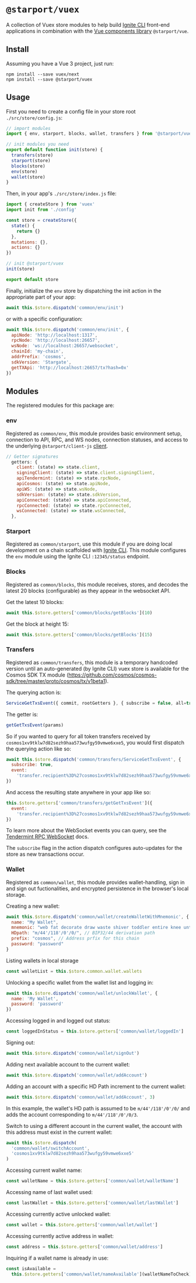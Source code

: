 # `@starport/vuex`

A collection of Vuex store modules to help build [Ignite CLI](http://github.com/tendermint/starport) front-end applications in combination with the [Vue components library](https://github.com/ignite-hq/web/tree/develop/packages/vue) `@starport/vue`.

## Install

Assuming you have a Vue 3 project, just run:

```
npm install --save vuex/next
npm install --save @starport/vuex
```

## Usage

First you need to create a config file in your store root `./src/store/config.js`:

```js
// import modules
import { env, starport, blocks, wallet, transfers } from '@starport/vuex'

// init modules you need
export default function init(store) {
  transfers(store)
  starport(store)
  blocks(store)
  env(store)
  wallet(store)
}
```

Then, in your app's `./src/store/index.js` file:

```js
import { createStore } from 'vuex'
import init from './config'

const store = createStore({
  state() {
    return {}
  },
  mutations: {},
  actions: {}
})

// init @starport/vuex
init(store)

export default store
```

Finally, initialize the `env` store by dispatching the init action in the appropriate part of your app:

```js
await this.$store.dispatch('common/env/init')
```

or with a specific configuration:

```js
await this.$store.dispatch('common/env/init', {
  apiNode: 'http://localhost:1317',
  rpcNode: 'http://localhost:26657',
  wsNode: 'ws://localhost:26657/websocket',
  chainId: 'my-chain',
  addrPrefix: 'cosmos',
  sdkVersion: 'Stargate',
  getTXApi: 'http://localhost:26657/tx?hash=0x'
})
```

## Modules

The registered modules for this package are:

### env

Registered as `common/env`, this module provides basic environment setup, connection to API, RPC, and WS nodes, connection statuses, and access to the underlying `@starport/client-js` [client](https://github.com/tendermint/vue/tree/develop/packages/client-js).

```js
// Getter signatures
  getters: {
    client: (state) => state.client,
    signingClient: (state) => state.client.signingClient,
    apiTendermint: (state) => state.rpcNode,
    apiCosmos: (state) => state.apiNode,
    apiWS: (state) => state.wsNode,
    sdkVersion: (state) => state.sdkVersion,
    apiConnected: (state) => state.apiConnected,
    rpcConnected: (state) => state.rpcConnected,
    wsConnected: (state) => state.wsConnected,
  },
```

### Starport

Registered as `common/starport`, use this module if you are doing local development on a chain scaffolded with [Ignite CLI](https://github.com/ignite-hq/cli). This module configures the `env` module using the Ignite CLI `:12345/status` endpoint.

### Blocks

Registered as `common/blocks`, this module receives, stores, and decodes the latest 20 blocks (configurable) as they appear in the websocket API.

Get the latest 10 blocks:

```js
await this.$store.getters['common/blocks/getBlocks'](10)
```

Get the block at height 15:

```js
await this.$store.getters['common/blocks/getBlocks'](15)
```

### Transfers

Registered as `common/transfers`, this module is a temporary handcoded version until an auto-generated (by Ignite CLI) vuex store is available for the Cosmos SDK TX module (https://github.com/cosmos/cosmos-sdk/tree/master/proto/cosmos/tx/v1beta1).

The querying action is:

```js
ServiceGetTxsEvent({ commit, rootGetters }, { subscribe = false, all=true,  ...key })
```

The getter is:

```js
getGetTxsEvent(params)
```

So if you wanted to query for all token transfers received by `cosmos1xv9tklw7d82sezh9haa573wufgy59vmwe6xxe5`, you would first dispatch the querying action like so:

```js
await this.$store.dispatch('common/transfers/ServiceGetTxsEvent', {
  subscribe: true,
  event:
    'transfer.recipient%3D%27cosmos1xv9tklw7d82sezh9haa573wufgy59vmwe6xxe5%27'
})
```

And access the resulting state anywhere in your app like so:

```js
this.$store.getters['common/transfers/getGetTxsEvent']({
  event:
    'transfer.recipient%3D%27cosmos1xv9tklw7d82sezh9haa573wufgy59vmwe6xxe5%27'
})
```

To learn more about the WebSocket events you can query, see the [Tendermint RPC WebSocket](https://docs.tendermint.com/master/rpc/#/Websocket/subscribe) docs.

The `subscribe` flag in the action dispatch configures auto-updates for the store as new transactions occur.

### Wallet

Registered as `common/wallet`, this module provides wallet-handling, sign in and sign out fuctionalities, and encrypted persistence in the browser's local storage.

Creating a new wallet:

```js
await this.$store.dispatch('common/wallet/createWalletWithMnemonic', {
  name: "My Wallet",
  mnemonic: "web fat decorate draw waste shiver toddler entire knee until board rent robust acid spatial hockey tobacco buddy buffalo flavor mass bridge report pioneer",
  HDpath: "m/44'/118'/0'/0/", // BIP32/44 derivation path
  prefix: "cosmos", // Address prfix for this chain
  password: "password"
}
```

Listing wallets in local storage

```js
const walletList = this.$store.common.wallet.wallets
```

Unlocking a specific wallet from the wallet list and logging in:

```js
await this.$store.dispatch('common/wallet/unlockWallet', {
  name: 'My Wallet',
  password: 'password'
})
```

Accessing logged in and logged out status:

```js
const loggedInStatus = this.$store.getters['common/wallet/loggedIn']
```

Signing out:

```js
await this.$store.dispatch('common/wallet/signOut')
```

Adding next available account to the current wallet:

```js
await this.$store.dispatch('common/wallet/addAccount')
```

Adding an account with a specific HD Path increment to the current wallet:

```js
await this.$store.dispatch('common/wallet/addAccount', 3)
```

In this example, the wallet's HD path is assumed to be `m/44'/118'/0'/0/` and adds the account corresponding to `m/44'/118'/0'/0/3`.

Switch to using a different account in the current wallet, the account with this address must exist in the current wallet:

```js
await this.$store.dispatch(
  'common/wallet/switchAccount',
  'cosmos1xv9tklw7d82sezh9haa573wufgy59vmwe6xxe5'
)
```

Accessing current wallet name:

```js
const walletName = this.$store.getters['common/wallet/walletName']
```

Accessing name of last wallet used:

```js
const lastWallet = this.$store.getters['common/wallet/lastWallet']
```

Accessing currently active unlocked wallet:

```js
const wallet = this.$store.getters['common/wallet/wallet']
```

Accessing currently active address in wallet:

```js
const address = this.$store.getters['common/wallet/address']
```

Inquiring if a wallet name is already in use:

```js
const isAvailable =
  this.$store.getters['common/wallet/nameAvailable'](walletNameToCheck)
```
